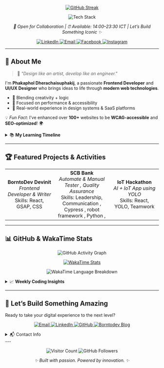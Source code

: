 

<p align="center">
  <a href="https://github.com/GodzK">
    <img src="https://git-hub-streak-stats.vercel.app?user=GodzK&theme=transparent&hide_border=true&background=00000000&fire=ff6bcb&ring=00eaff&currStreakNum=d4e4ff&currStreakLabel=00eaff&sideNums=d4e4ff&sideLabels=d4e4ff" alt="GitHub Streak">
  </a>
</p>
<p align="center">
  <img src="https://skillicons.dev/icons?i=js,ts,react,nextjs,nodejs,nuxtjs,tailwind,mui,python,java,go,mysql,figma,aws" alt="Tech Stack">
</p>
<p align="center">
  <em>🚀 Open for Collaboration | ⏰ Available: 14:00–23:30 ICT | Let’s Build Something Iconic ✨</em>
</p>

<p align="center">
  <a href="https://linkedin.com/in/phakaphol">
    <img src="https://img.shields.io/badge/LinkedIn-0A66C2?style=for-the-badge&logo=linkedin&logoColor=white" alt="LinkedIn">
  </a>
  <a href="mailto:godzk25@gmail.com">
    <img src="https://img.shields.io/badge/Email-D14836?style=for-the-badge&logo=gmail&logoColor=white" alt="Email">
  </a>
  <a href="https://www.facebook.com/phakaphol.dherachaisuphakij/">
    <img src="https://img.shields.io/badge/Facebook-1877F2?style=for-the-badge&logo=facebook&logoColor=white" alt="Facebook">
  </a>
  <a href="https://www.instagram.com/pk._tcsk/">
    <img src="https://img.shields.io/badge/Instagram-E4405F?style=for-the-badge&logo=instagram&logoColor=white" alt="Instagram">
  </a>
</p>

---

## 🌟 About Me

> 🎨 *"Design like an artist, develop like an engineer."*

I'm **Phakaphol Dherachaisuphakij**, a passionate **Frontend Developer** and **UI/UX Designer** who brings ideas to life through **modern web technologies**.

- 🧠 Blending creativity + logic  
- 🚀 Focused on performance & accessibility  
- 💼 Real-world experience in design systems & SaaS platforms  

💡 *Fun Fact*: I’ve enhanced over **100+** websites to be **WCAG-accessible** and **SEO-optimized**! 🌍

<details>
  <summary>📚 <strong>My Learning Timeline</strong></summary>

- 📘 **2024** – Mastered React, Next.js, Tailwind  
- ☁️ **2025** – Diving deep into AWS, GraphQL  
- 🧪 **Now** – UI testing + Backend + design systems in Figma  
</details>

---

## 🏆 Featured Projects & Activities

<table align="center">
  <tr>
    <td align="center" width="300">
      <strong>BorntoDev Devinit</strong><br>
      <em>Frontend Developer & Writer</em><br>
      Skills: React, GSAP, CSS
    </td>
    <td align="center" width="300">
      <strong>SCB Bank</strong><br>
      <em>Automate & Manual Tester , Quality Assurance</em><br>
      Skills: Leadership, Communication , Cypress , robot framework , Python ,
    </td>
    <td align="center" width="300">
      <strong>IoT Hackathon</strong><br>
      <em>AI + IoT App using YOLO</em><br>
      Skills: React, YOLO, Teamwork
    </td>
  </tr>
</table>

---

## 📊 GitHub & WakaTime Stats

<p align="center">
  <img src="https://github-readme-activity-graph.vercel.app/graph?username=GodzK&theme=react-dark&hide_border=true&color=00eaff&line=ff6bcb&point=d4e4ff&area=true" alt="GitHub Activity Graph">
</p>

<p align="center">
  <a href="https://wakatime.com/@984daca2-1327-4d0b-b661-d23dc3c18db1">
    <img src="https://wakatime.com/badge/user/984daca2-1327-4d0b-b661-d23dc3c18db1.svg" alt="WakaTime Stats">
  </a>
</p>

<p align="center">
  <img src="https://github-readme-stats.vercel.app/api/wakatime?username=GodzK&theme=transparent&layout=compact&hide_border=true&bg_color=00000000&title_color=00eaff&text_color=d4e4ff&icon_color=ff6bcb" alt="WakaTime Language Breakdown">
</p>

<details>
  <summary>📈 <strong>Weekly Coding Insights</strong></summary>

🛠️ Improving in:
- ⚛️ React & TypeScript  
- ☁️ AWS CI/CD Pipelines  
- 🎨 UI polishing with Figma prototypes  
</details>

---

## 🚀 Let’s Build Something Amazing

Ready to take your digital experience to the next level?

<p align="center">
  <a href="mailto:godzk25@gmail.com">
    <img src="https://img.shields.io/badge/Email-D14836?style=for-the-badge&logo=gmail&logoColor=white" alt="Email">
  </a>
  <a href="https://linkedin.com/in/phakaphol">
    <img src="https://img.shields.io/badge/LinkedIn-0A66C2?style=for-the-badge&logo=linkedin&logoColor=white" alt="LinkedIn">
  </a>
  <a href="https://github.com/GodzK">
    <img src="https://img.shields.io/badge/GitHub-181717?style=for-the-badge&logo=github&logoColor=white" alt="GitHub">
  </a>
  <a href="https://www.borntodev.com/author/godzk25gmail-com/">
    <img src="https://img.shields.io/badge/Borntodev-FF5733?style=for-the-badge&logo=blogger&logoColor=white" alt="Borntodev Blog">
  </a>
</p>

<details>
  <summary>📬 Contact Info</summary>

- 📧 **Email**: godzk25@gmail.com  
- 👔 **LinkedIn**: [phakaphol](https://www.linkedin.com/in/phakaphol-dherachaisuprakij-1092ab256/)  
- 🌐 **Portfolio**: [godzk.dev](https://kmutt-phakaphol.vercel.app/)  
- 📸 **Instagram**: [@pk._tcsk](https://www.instagram.com/pk._tcsk/)  

</details>
---
<p align="center">
  <img src="https://visitor-badge.laobi.icu/badge?page_id=GodzK.GodzK" alt="Visitor Count">
  <img src="https://img.shields.io/github/followers/GodzK?label=Followers&style=social" alt="GitHub Followers">
</p>

<p align="center">
  <em>✨ Built with passion. Powered by innovation. ✨</em>
</p>

